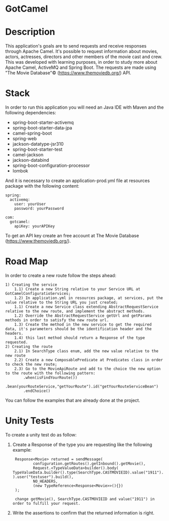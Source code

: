 # GotCamel


# Description

This application's goals are to send requests and receive responses through Apache Camel. It's possible to request information about movies, actors, actresses, directors and other members of the movie cast and crew. This was developed with learning purposes, in order to study more about Apache Camel, ActiveMQ and Spring Boot.
The requests are made using "The Movie Database"© (https://www.themoviedb.org/) API.

# Stack

In order to run this application you will need an Java IDE with Maven and the following dependencies:

*    spring-boot-starter-activemq
*    spring-boot-starter-data-jpa
*    camel-spring-boot
*    spring-web
*    jackson-datatype-jsr310
*    spring-boot-starter-test
*    camel-jackson
*    jackson-databind
*    spring-boot-configuration-processor
*    lombok

And it is necessary to create an application-prod.yml file at resources package with the following content:

    spring:
      activemq:
        user: yourUser
        password: yourPassword
    
    com:
      gotcamel:
        apiKey: yourAPIKey
    	
To get an API key create an free account at The Movie Database (https://www.themoviedb.org/).


# Road Map
In order to create a new route follow the steps ahead:

    1) Creating the service
	    1.1) Create a new String relative to your Service URL at GotCamelConfiguratioServices;
    	1.2) In application.yml in resources package, at services, put the value relative to the String URL you just created;
    	1.1) Create a new Service class extending AbstractRequestService relative to the new route, and implement the abstract methods.
    	1.2) Override the AbstractRequestService getUrl and getParams methods in order to satisfy the new route url.
    	1.3) Create the method in the new service to get the required data, it's parameters should be the identification header and the headers.
    	1.4) this last method should return a Response of the type requested.
    2) Creating the route 
    	2.1) In SearchType class enum, add the new value relative to the new route
    	2.2) Create a new ComposablePredicate at Predicates class in order to check the new route;
    	2.3) Go to the MovieApiRoute and add to the choice the new option to the route with the following pattern:
    		.when(isFindYourRoute())
    			.bean(yourRouteService,"getYourRoute").id("getYourRouteServiceBean")
    		.endChoice()
    		
You can follow the examples that are already done at the project.

# Unity Tests

To create a unity test do as follow:
1) Create a Response of the type you are requesting like the following example:

        Response<Movie> returned = sendMessage(
                configuration.getRoutes().getInbound().getMovie(),
                Request.<TypeValueData>builder().body( TypeValueData.builder().type(SearchType.CASTMOVIEID).value("1911").build() ).user("testuser").build(),
                NO_HEADERS,
                (new TypeReference<Response<Movie>>(){})
        );
		
		change getMovie(), SearchType.CASTMOVIEID and value("1911") in order to fulfill your request.
		
2) Write the assertions to confirm that the returned information is right.


